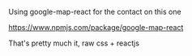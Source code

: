 Using google-map-react for the contact on this one

https://www.npmjs.com/package/google-map-react

That's pretty much it, raw css + reactjs
